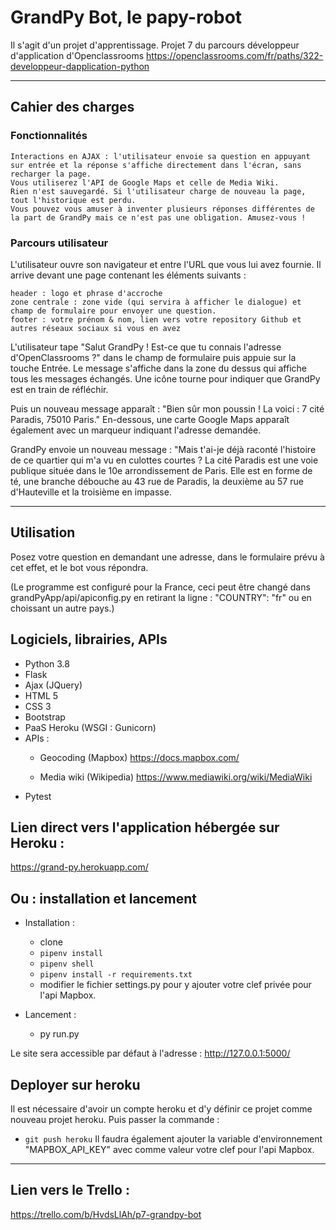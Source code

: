 # GrandPy Bot, le papy-robot 
Il s'agit d'un projet d'apprentissage.
Projet 7 du parcours développeur d'application d'Openclassrooms
https://openclassrooms.com/fr/paths/322-developpeur-dapplication-python

-----------------
## Cahier des charges
### Fonctionnalités

    Interactions en AJAX : l'utilisateur envoie sa question en appuyant sur entrée et la réponse s'affiche directement dans l'écran, sans recharger la page.
    Vous utiliserez l'API de Google Maps et celle de Media Wiki.
    Rien n'est sauvegardé. Si l'utilisateur charge de nouveau la page, tout l'historique est perdu.
    Vous pouvez vous amuser à inventer plusieurs réponses différentes de la part de GrandPy mais ce n'est pas une obligation. Amusez-vous !

### Parcours utilisateur

L'utilisateur ouvre son navigateur et entre l'URL que vous lui avez fournie. Il arrive devant une page contenant les éléments suivants :

    header : logo et phrase d'accroche
    zone centrale : zone vide (qui servira à afficher le dialogue) et champ de formulaire pour envoyer une question.
    footer : votre prénom & nom, lien vers votre repository Github et autres réseaux sociaux si vous en avez

L'utilisateur tape "Salut GrandPy ! Est-ce que tu connais l'adresse d'OpenClassrooms ?" dans le champ de formulaire puis appuie sur la touche Entrée. Le message s'affiche dans la zone du dessus qui affiche tous les messages échangés. Une icône tourne pour indiquer que GrandPy est en train de réfléchir.

Puis un nouveau message apparaît : "Bien sûr mon poussin ! La voici : 7 cité Paradis, 75010 Paris." En-dessous, une carte Google Maps apparaît également avec un marqueur indiquant l'adresse demandée.

GrandPy envoie un nouveau message : "Mais t'ai-je déjà raconté l'histoire de ce quartier qui m'a vu en culottes courtes ? La cité Paradis est une voie publique située dans le 10e arrondissement de Paris. Elle est en forme de té, une branche débouche au 43 rue de Paradis, la deuxième au 57 rue d'Hauteville et la troisième en impasse.

-----------------
## Utilisation
Posez votre question en demandant une adresse, dans le formulaire prévu à cet effet, et le bot vous répondra.

(Le programme est configuré pour la France, ceci peut être changé dans 
grandPyApp/api/apiconfig.py 
en retirant la ligne : "COUNTRY": "fr" ou en choissant un autre pays.)

## Logiciels, librairies, APIs
- Python 3.8
- Flask
- Ajax (JQuery)
- HTML 5
- CSS 3
- Bootstrap
- PaaS Heroku (WSGI : Gunicorn)
- APIs :
    * Geocoding (Mapbox) 
    https://docs.mapbox.com/

    * Media wiki (Wikipedia) 
    https://www.mediawiki.org/wiki/MediaWiki
- Pytest

## Lien direct vers l'application hébergée sur Heroku :
https://grand-py.herokuapp.com/

## Ou : installation et lancement
- Installation :
    * clone
    * `pipenv install`
    * `pipenv shell`
    * `pipenv install -r requirements.txt`
    * modifier le fichier settings.py pour y ajouter votre clef privée pour l'api Mapbox.

- Lancement :
    * py run.py

Le site sera accessible par défaut à l'adresse : 
http://127.0.0.1:5000/

## Deployer sur heroku
Il est nécessaire d'avoir un compte heroku et d'y définir ce projet comme nouveau projet heroku.
Puis passer la commande :
- `git push heroku`
Il faudra également ajouter la variable d'environnement "MAPBOX_API_KEY" avec comme valeur votre clef pour l'api Mapbox.

-----------------
## Lien vers le Trello :
https://trello.com/b/HvdsLlAh/p7-grandpy-bot



